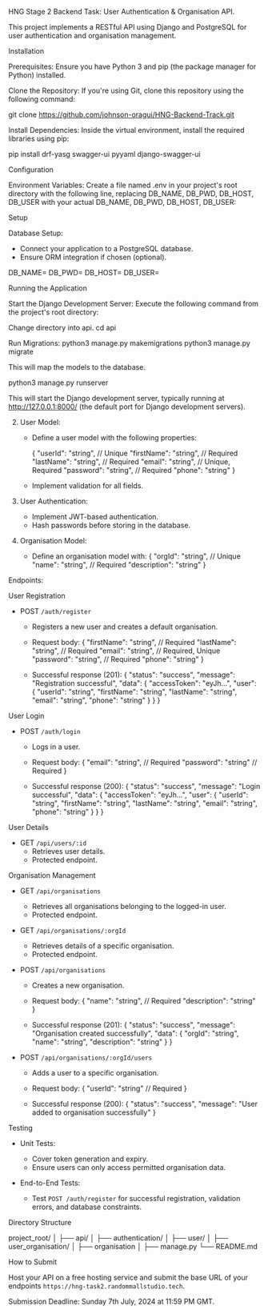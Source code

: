 HNG Stage 2 Backend Task: User Authentication & Organisation API.

This project implements a RESTful API using Django and PostgreSQL for user authentication and organisation management.

Installation

Prerequisites: Ensure you have Python 3 and pip (the package manager for Python) installed.

Clone the Repository:
If you're using Git, clone this repository using the following command:

git clone https://github.com/johnson-oragui/HNG-Backend-Track.git


Install Dependencies:
Inside the virtual environment, install the required libraries using pip:

pip install drf-yasg swagger-ui pyyaml django-swagger-ui

Configuration

Environment Variables: Create a file named .env in your project's root directory with the following line, replacing DB_NAME, DB_PWD, DB_HOST, DB_USER with your actual DB_NAME, DB_PWD, DB_HOST, DB_USER:

Setup

 Database Setup:
   - Connect your application to a PostgreSQL database.
   - Ensure ORM integration if chosen (optional).

DB_NAME=<some database name>
DB_PWD=<some password>
DB_HOST=<some host>
DB_USER=<some userame>

Running the Application

Start the Django Development Server:
Execute the following command from the project's root directory:

Change directory into api.
cd api

Run Migrations:
python3 manage.py makemigrations
python3 manage.py migrate

This will map the models to the database.

python3 manage.py runserver

This will start the Django development server, typically running at http://127.0.0.1:8000/ (the default port for Django development servers).


2. User Model:
   - Define a user model with the following properties:

     {
         "userId": "string", // Unique
         "firstName": "string", // Required
         "lastName": "string", // Required
         "email": "string", // Unique, Required
         "password": "string", // Required
         "phone": "string"
     }

   - Implement validation for all fields.

3. User Authentication:
   - Implement JWT-based authentication.
   - Hash passwords before storing in the database.

4. Organisation Model:
   - Define an organisation model with:
     {
         "orgId": "string", // Unique
         "name": "string", // Required
         "description": "string"
     }


Endpoints:

User Registration

- POST `/auth/register`
  - Registers a new user and creates a default organisation.
  - Request body:
    {
        "firstName": "string", // Required
        "lastName": "string", // Required
        "email": "string", // Required, Unique
        "password": "string", // Required
        "phone": "string"
    }

  - Successful response (201):
    {
        "status": "success",
        "message": "Registration successful",
        "data": {
            "accessToken": "eyJh...",
            "user": {
                "userId": "string",
                "firstName": "string",
                "lastName": "string",
                "email": "string",
                "phone": "string"
            }
        }
    }


User Login

- POST `/auth/login`
  - Logs in a user.
  - Request body:
    {
        "email": "string", // Required
        "password": "string" // Required
    }

  - Successful response (200):
    {
        "status": "success",
        "message": "Login successful",
        "data": {
            "accessToken": "eyJh...",
            "user": {
                "userId": "string",
                "firstName": "string",
                "lastName": "string",
                "email": "string",
                "phone": "string"
            }
        }
    }


User Details

- GET `/api/users/:id`
  - Retrieves user details.
  - Protected endpoint.

Organisation Management

- GET `/api/organisations`
  - Retrieves all organisations belonging to the logged-in user.
  - Protected endpoint.

- GET `/api/organisations/:orgId`
  - Retrieves details of a specific organisation.
  - Protected endpoint.

- POST `/api/organisations`
  - Creates a new organisation.
  - Request body:
    {
        "name": "string", // Required
        "description": "string"
    }

  - Successful response (201):
    {
        "status": "success",
        "message": "Organisation created successfully",
        "data": {
            "orgId": "string",
            "name": "string",
            "description": "string"
        }
    }


- POST `/api/organisations/:orgId/users`
  - Adds a user to a specific organisation.
  - Request body:
    {
        "userId": "string" // Required
    }

  - Successful response (200):
    {
        "status": "success",
        "message": "User added to organisation successfully"
    }


Testing

- Unit Tests:
  - Cover token generation and expiry.
  - Ensure users can only access permitted organisation data.

- End-to-End Tests:
  - Test `POST /auth/register` for successful registration, validation errors, and database constraints.

Directory Structure


project_root/
│
├── api/
│   ├── authentication/
│   ├── user/
│   ├── user_organisation/
│   ├── organisation
│
├── manage.py
└── README.md


How to Submit

Host your API on a free hosting service and submit the base URL of your endpoints
`https://hng-task2.randommallstudio.tech`.

Submission Deadline: Sunday 7th July, 2024 at 11:59 PM GMT.

